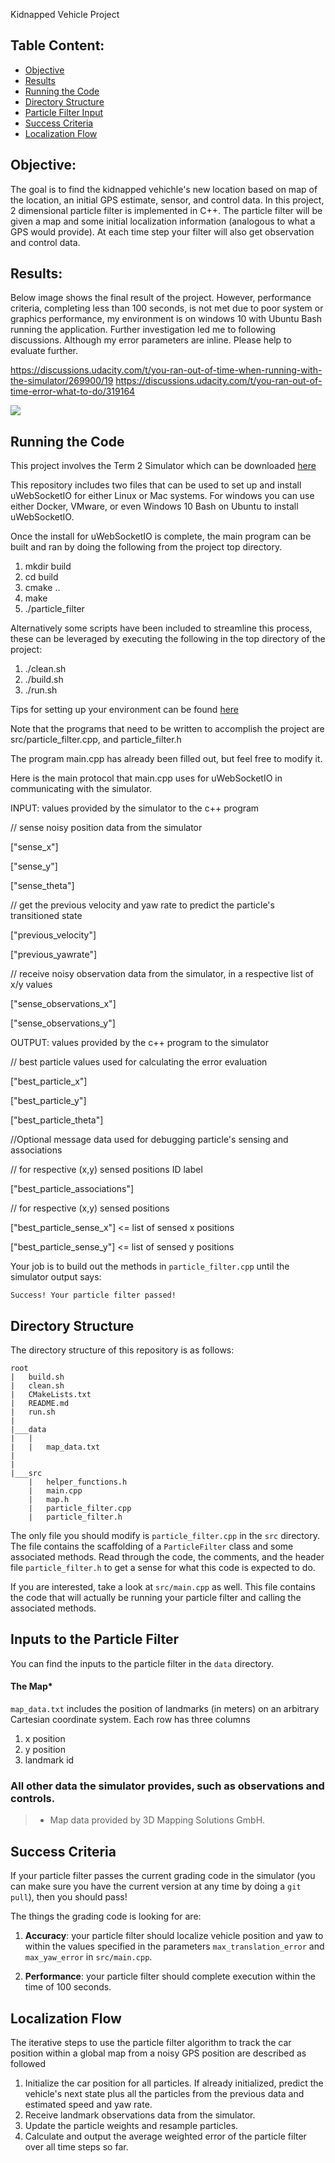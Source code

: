 
 Kidnapped Vehicle Project

## Table Content: ##
- [Objective](#objective)
- [Results](#results)
- [Running the Code](#runcode)
- [Directory Structure](#structure)
- [Particle Filter Input](#input)
- [Success Criteria](#criteria)
- [Localization Flow](#flow)

## Objective: <a name="objective"></a>

The goal is to find the kidnapped vehichle's new location based on map of the location, an initial GPS estimate, sensor, and control data. In this project, 2 dimensional particle filter is implemented in C++. The particle filter will be given a map and some initial localization information (analogous to what a GPS would provide). At each time step your filter will also get observation and control data.


## Results: <a name="results"></a>

Below image shows the final result of the project. However, performance criteria,  completing less than 100 seconds, is not met due to poor system or graphics performance, my environment is on windows 10 with Ubuntu Bash running the application. Further investigation led me to following discussions. Although my error parameters are inline. Please help to evaluate further.

https://discussions.udacity.com/t/you-ran-out-of-time-when-running-with-the-simulator/269900/19
https://discussions.udacity.com/t/you-ran-out-of-time-error-what-to-do/319164

![](images/Results.PNG)

## Running the Code <a name="runcode"></a>
This project involves the Term 2 Simulator which can be downloaded [here](https://github.com/udacity/self-driving-car-sim/releases)

This repository includes two files that can be used to set up and install uWebSocketIO for either Linux or Mac systems. For windows you can use either Docker, VMware, or even Windows 10 Bash on Ubuntu to install uWebSocketIO.

Once the install for uWebSocketIO is complete, the main program can be built and ran by doing the following from the project top directory.

1. mkdir build
2. cd build
3. cmake ..
4. make
5. ./particle_filter

Alternatively some scripts have been included to streamline this process, these can be leveraged by executing the following in the top directory of the project:

1. ./clean.sh
2. ./build.sh
3. ./run.sh

Tips for setting up your environment can be found [here](https://classroom.udacity.com/nanodegrees/nd013/parts/40f38239-66b6-46ec-ae68-03afd8a601c8/modules/0949fca6-b379-42af-a919-ee50aa304e6a/lessons/f758c44c-5e40-4e01-93b5-1a82aa4e044f/concepts/23d376c7-0195-4276-bdf0-e02f1f3c665d)

Note that the programs that need to be written to accomplish the project are src/particle_filter.cpp, and particle_filter.h

The program main.cpp has already been filled out, but feel free to modify it.

Here is the main protocol that main.cpp uses for uWebSocketIO in communicating with the simulator.

INPUT: values provided by the simulator to the c++ program

// sense noisy position data from the simulator

["sense_x"]

["sense_y"]

["sense_theta"]

// get the previous velocity and yaw rate to predict the particle's transitioned state

["previous_velocity"]

["previous_yawrate"]

// receive noisy observation data from the simulator, in a respective list of x/y values

["sense_observations_x"]

["sense_observations_y"]


OUTPUT: values provided by the c++ program to the simulator

// best particle values used for calculating the error evaluation

["best_particle_x"]

["best_particle_y"]

["best_particle_theta"]

//Optional message data used for debugging particle's sensing and associations

// for respective (x,y) sensed positions ID label

["best_particle_associations"]

// for respective (x,y) sensed positions

["best_particle_sense_x"] <= list of sensed x positions

["best_particle_sense_y"] <= list of sensed y positions


Your job is to build out the methods in `particle_filter.cpp` until the simulator output says:

```
Success! Your particle filter passed!
```

## Directory Structure  <a name="structure"></a>
The directory structure of this repository is as follows:

```
root
|   build.sh
|   clean.sh
|   CMakeLists.txt
|   README.md
|   run.sh
|
|___data
|   |   
|   |   map_data.txt
|   
|   
|___src
    |   helper_functions.h
    |   main.cpp
    |   map.h
    |   particle_filter.cpp
    |   particle_filter.h
```

The only file you should modify is `particle_filter.cpp` in the `src` directory. The file contains the scaffolding of a `ParticleFilter` class and some associated methods. Read through the code, the comments, and the header file `particle_filter.h` to get a sense for what this code is expected to do.

If you are interested, take a look at `src/main.cpp` as well. This file contains the code that will actually be running your particle filter and calling the associated methods.

## Inputs to the Particle Filter <a name="input"></a>
You can find the inputs to the particle filter in the `data` directory.

#### The Map*
`map_data.txt` includes the position of landmarks (in meters) on an arbitrary Cartesian coordinate system. Each row has three columns
1. x position
2. y position
3. landmark id

### All other data the simulator provides, such as observations and controls.

> * Map data provided by 3D Mapping Solutions GmbH.

## Success Criteria <a name="criteria"></a>
If your particle filter passes the current grading code in the simulator (you can make sure you have the current version at any time by doing a `git pull`), then you should pass!

The things the grading code is looking for are:


1. **Accuracy**: your particle filter should localize vehicle position and yaw to within the values specified in the parameters `max_translation_error` and `max_yaw_error` in `src/main.cpp`.

2. **Performance**: your particle filter should complete execution within the time of 100 seconds.


## Localization Flow <a name="flow"></a>

The iterative steps to use the particle filter algorithm to track the car position within a global map from a noisy GPS position are described as followed


1. Initialize the car position for all particles. If already initialized, predict the vehicle's next state plus all the particles from the previous data and estimated speed and yaw rate.
2. Receive landmark observations data from the simulator.
3. Update the particle weights and resample particles.
4. Calculate and output the average weighted error of the particle filter over all time steps so far.

